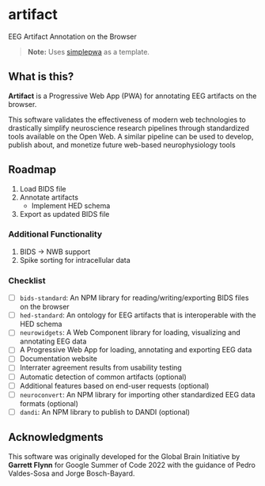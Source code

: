 # artifact
 EEG Artifact Annotation on the Browser

> **Note:** Uses [simplepwa](https://github.com/nikkifurls/simplepwa) as a template.

## What is this?
**Artifact** is a Progressive Web App (PWA) for annotating EEG artifacts on the browser.

This software validates the effectiveness of modern web technologies to drastically simplify neuroscience research pipelines through standardized tools available on the Open Web. A similar pipeline can be used to develop, publish about, and monetize future web-based neurophysiology tools

## Roadmap
1. Load BIDS file
2. Annotate artifacts
    - Implement HED schema
3. Export as updated BIDS file

### Additional Functionality
1. BIDS -> NWB support
2. Spike sorting for intracellular data

### Checklist
- [ ] `bids-standard`: An NPM library for reading/writing/exporting BIDS files on the browser
- [ ] `hed-standard`: An ontology for EEG artifacts that is interoperable with the HED schema
- [ ] `neurowidgets`: A Web Component library for loading, visualizing and annotating EEG data 
- [ ] A Progressive Web App for loading, annotating and exporting EEG data
- [ ] Documentation website
- [ ] Interrater agreement results from usability testing
- [ ] Automatic detection of common artifacts (optional)
- [ ] Additional features based on end-user requests (optional)
- [ ] `neuroconvert`: An NPM library for importing other standardized EEG data formats (optional)
- [ ] `dandi`: An NPM library to publish to DANDI (optional)

## Acknowledgments
This software was originally developed for the Global Brain Initiative by **Garrett Flynn** for Google Summer of Code 2022 with the guidance of Pedro Valdes-Sosa and Jorge Bosch-Bayard.